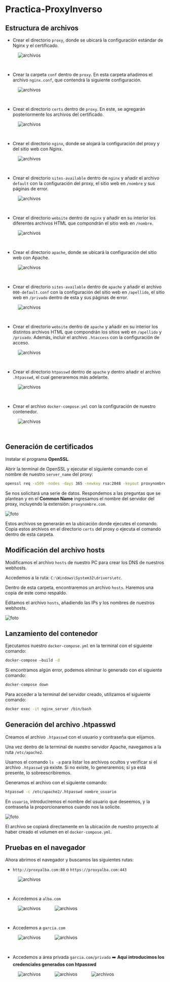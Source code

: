# Practica-ProxyInverso

## Estructura de archivos

- Crear el directorio `proxy`, donde se ubicará la configuración estándar de Nginx y el certificado.

<img src="./images/proxy.png" alt="archivos" style="padding-left:40px; padding-bottom:30px">

- Crear la carpeta `conf` dentro de `proxy`. En esta carpeta añadimos el archivo `nginx.conf`, que contendrá la siguiente configuración.

<img src="./images/nginx-conf.png" alt="archivos" style="padding-left:40px; padding-bottom:30px">

- Crear el directorio `certs` dentro de `proxy`. En este, se agregarán posteriormente los archivos del certificado.

<img src="./images/certs.png" alt="archivos" style="padding-left:40px; padding-bottom:30px">

- Crear el directorio `nginx`, donde se alojará la configuración del proxy y del sitio web con Nginx.

<img src="./images/nginx.png" alt="archivos" style="padding-left:40px; padding-bottom:30px">

- Crear el directorio `sites-available` dentro de `nginx` y añadir el archivo `default` con la configuración del proxy, el sitio web en `/nombre` y sus páginas de error.

<img src="./images/default-nginx.png" alt="archivos" style="padding-left:40px; padding-bottom:30px">

- Crear el directorio `website` dentro de `nginx` y añadir en su interior los diferentes archivos HTML que compondrán el sitio web en `/nombre`.

<img src="./images/jaime-com.png" alt="archivos" style="padding-left:40px; padding-bottom:30px">

- Crear el directorio `apache`, donde se ubicará la configuración del sitio web con Apache.

<img src="./images/apache.png" alt="archivos" style="padding-left:40px; padding-bottom:30px">

- Crear el directorio `sites-available` dentro de `apache` y añadir el archivo `000-default.conf` con la configuración del sitio web en `/apellido`, el sitio web en `/privado` dentro de esta y sus páginas de error.

<img src="./images/default-apache.png" alt="archivos" style="padding-left:40px; padding-bottom:30px">

- Crear el directorio `website` dentro de `apache` y añadir en su interior los distintos archivos HTML que compondrán los sitios web en `/apellido` y `/privado`. Además, incluir el archivo `.htaccess` con la configuración de acceso.
<img src="./images/leon-com.png" alt="archivos" style="padding-left:40px; padding-bottom:30px">

 - Crear el directorio `htpasswd` dentro de `apache` y dentro añadir el archivo `.htpasswd`, el cual generaremos más adelante.

<img src="./images/htpasswd.png" alt="archivos" style="padding-left:40px; padding-bottom:30px">

- Crear el archivo `docker-compose.yml` con la configuración de nuestro contenedor.

<img src="./images/docker-compose.png" alt="archivos" style="padding-left:40px; padding-bottom:30px">


## Generación de certificados

Instalar el programa **OpenSSL**.

Abrir la terminal de OpenSSL y ejecutar el siguiente comando con el nombre de nuestro `server_name` del proxy:

```bash
openssl req -x509 -nodes -days 365 -newkey rsa:2048 -keyout proxynombre.key -out proxynombre.crt
```

Se nos solicitará una serie de datos. Respondemos a las preguntas que se plantean y en el **Common Name** ingresamos el nombre del servidor del proxy, incluyendo la extensión: `proxynombre.com`.

![foto](./images/certificados.png)

Estos archivos se generarán en la ubicación donde ejecutes el comando. Copia estos archivos en el directorio `certs` del proxy o ejecuta el comando dentro de esta carpeta.

## Modificación del archivo hosts

Modificamos el archivo `hosts` de nuestro PC para crear los DNS de nuestros webhosts.

Accedemos a la ruta: `C:\Windows\System32\drivers\etc`.

Dentro de esta carpeta, encontraremos un archivo `hosts`. Haremos una copia de este como respaldo.

Editamos el archivo `hosts`, añadiendo las IPs y los nombres de nuestros webhosts.

![foto](./images/archivo-hosts.png)

## Lanzamiento del contenedor

Ejecutamos nuestro `docker-compose.yml` en la terminal con el siguiente comando:

```bash
docker-compose –build -d
```

Si encontramos algún error, podemos eliminar lo generado con el siguiente comando:

```bash
docker-compose down
```

Para acceder a la terminal del servidor creado, utilizamos el siguiente comando:

```bash
docker exec -it nginx_server /bin/bash
```

## Generación del archivo .htpasswd

Creamos el archivo `.htpasswd` con el usuario y contraseña que elijamos.

Una vez dentro de la terminal de nuestro servidor Apache, navegamos a la ruta `/etc/apache2`.

Usamos el comando `ls -a` para listar los archivos ocultos y verificar si el archivo `.htpasswd` ya existe. Si no existe, lo generaremos; si ya está presente, lo sobreescribiremos.

Generamos el archivo con el siguiente comando:
```bash
htpasswd -c /etc/apache2/.htpasswd nombre_usuario
```

En `usuario`, introduciremos el nombre del usuario que deseemos, y la contraseña la proporcionaremos cuando nos la solicite.

![foto](./images/htpasswd-comando.png)

El archivo se copiará directamente en la ubicación de nuestro proyecto al haber creado el volumen en el `docker-compose.yml`.

## Pruebas en el navegador

Ahora abrimos el navegador y buscamos las siguientes rutas:

- `http://proxyalba.com:80` o `https://proxyalba.com:443`

<img src="./images/proxyjaime.png" alt="archivos" style="padding-left:40px; padding-bottom:30px">

- Accedemos a `alba.com`

<img src="./images/jaime.png" alt="archivos" style="padding-left:40px; padding-bottom:10px">

<img src="./images/jaime404.png" alt="archivos" style="padding-left:40px; padding-bottom:30px">

- Accedemos a `garcia.com`

<img src="./images/leon.png" alt="archivos" style="padding-left:40px; padding-bottom:10px">

<img src="./images/leon404.png" alt="archivos" style="padding-left:40px; padding-bottom:30px">

- Accedemos a área privada `garcia.com/privado` ➡️ **Aquí introducimos los credenciales generados con htpasswd**

<img src="./images/login-privado.png" alt="archivos" style="padding-left:40px; padding-bottom:10px">

<img src="./images/privado.png" alt="archivos" style="padding-left:40px; padding-bottom:10px">

<img src="./images/privado401.png" alt="archivos" style="padding-left:40px; padding-bottom:80px">
